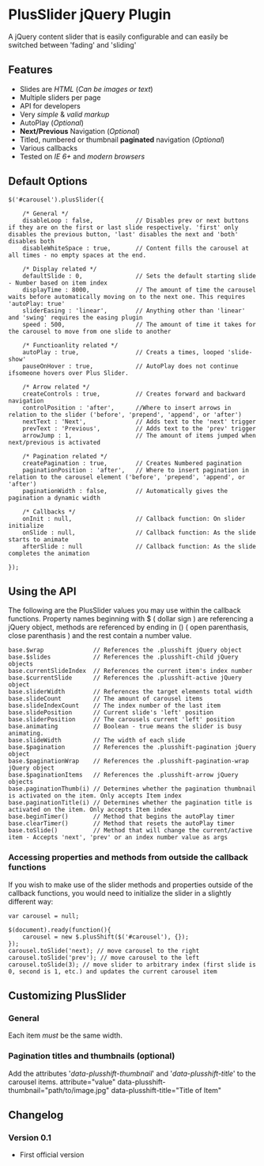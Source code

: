 # PlusSlider jQuery Plugin

A jQuery content slider that is easily configurable and can easily be switched between 'fading' and 'sliding'

## Features
* Slides are _HTML_ (_Can be images or text_)
* Multiple sliders per page
* API for developers
* Very _simple_ &amp; _valid markup_
* AutoPlay (_Optional_)
* **Next/Previous** Navigation (_Optional_)
* Titled, numbered or thumbnail **paginated** navigation (_Optional_)
* Various callbacks
* Tested on *IE 6+* and *modern browsers*

## Default Options
    $('#carousel').plusSlider({
        
        /* General */
        disableLoop : false,            // Disables prev or next buttons if they are on the first or last slide respectively. 'first' only disables the previous button, 'last' disables the next and 'both' disables both
        disableWhiteSpace : true,       // Content fills the carousel at all times - no empty spaces at the end.
        
        /* Display related */
        defaultSlide : 0,               // Sets the default starting slide - Number based on item index
        displayTime : 8000,             // The amount of time the carousel waits before automatically moving on to the next one. This requires 'autoPlay: true'
        sliderEasing : 'linear',        // Anything other than 'linear' and 'swing' requires the easing plugin
        speed : 500,                    // The amount of time it takes for the carousel to move from one slide to another

        /* Functioanlity related */
        autoPlay : true,                // Creats a times, looped 'slide-show'
        pauseOnHover : true,            // AutoPlay does not continue ifsomeone hovers over Plus Slider.

        /* Arrow related */
        createControls : true,          // Creates forward and backward navigation
        controlPosition : 'after',      //Where to insert arrows in relation to the slider ('before', 'prepend', 'append', or 'after')
        nextText : 'Next',              // Adds text to the 'next' trigger
        prevText : 'Previous',          // Adds text to the 'prev' trigger
        arrowJump : 1,                  // The amount of items jumped when next/previous is activated

        /* Pagination related */
        createPagination : true,        // Creates Numbered pagination
        paginationPosition : 'after',   // Where to insert pagination in relation to the carousel element ('before', 'prepend', 'append', or 'after')
        paginationWidth : false,        // Automatically gives the pagination a dynamic width

        /* Callbacks */
        onInit : null,                  // Callback function: On slider initialize
        onSlide : null,                 // Callback function: As the slide starts to animate
        afterSlide : null               // Callback function: As the slide completes the animation

    });

## Using the API
The following are the PlusSlider values you may use within the callback functions. Property names beginning with $ ( dollar sign ) are referencing a jQuery object, methods are referenced by ending in () ( open parenthasis, close parenthasis ) and the rest contain a number value.

    base.$wrap              // References the .plusshift jQuery object
    base.$slides            // References the .plusshift-child jQuery objects
    base.currentSlideIndex  // References the current item's index number
    base.$currentSlide      // References the .plusshift-active jQuery object
    base.sliderWidth        // References the target elements total width
    base.slideCount         // The amount of carousel items
    base.slideIndexCount    // The index number of the last item
    base.slidePosition      // Current slide's 'left' position
    base.sliderPosition     // The carousels current 'left' position
    base.animating          // Boolean - true means the slider is busy animating.
    base.slideWidth         // The width of each slide
    base.$pagination        // References the .plusshift-pagination jQuery object
    base.$paginationWrap    // References the .plusshift-pagination-wrap jQuery object
    base.$paginationItems   // References the .plusshift-arrow jQuery objects
    base.paginationThumb(i) // Determines whether the pagination thumbnail is activated on the item. Only accepts Item index
    base.paginationTitle(i) // Determines whether the pagination title is activated on the item. Only accepts Item index
    base.beginTimer()       // Method that begins the autoPlay timer
    base.clearTimer()       // Method that resets the autoPlay timer
    base.toSlide()          // Method that will change the current/active item - Accepts 'next', 'prev' or an index number value as args

### Accessing properties and methods from outside the callback functions
If you wish to make use of the slider methods and properties outside of the callback functions, you would need to initialize the slider in a slightly different way:

    var carousel = null;
    
    $(document).ready(function(){
        carousel = new $.plusShift($('#carousel'), {});
    });
    carousel.toSlide('next); // move carousel to the right
    carousel.toSlide('prev'); // move carousel to the left
    carousel.toSlide(3); // move slider to arbitrary index (first slide is 0, second is 1, etc.) and updates the current carousel item


## Customizing PlusSlider

### General
Each item *must* be the same width.

### Pagination titles and thumbnails (optional)
Add the attributes '*data-plusshift-thumbnail*' and '*data-plusshift-title*' to the carousel items.
    attribute="value"
    data-plusshift-thumbnail="path/to/image.jpg"
    data-plusshift-title="Title of Item"

## Changelog

### Version 0.1
* First official version